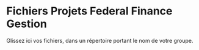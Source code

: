 # Fichiers Projets Federal Finance Gestion

Glissez ici vos fichiers, dans un répertoire portant le nom de votre groupe.
